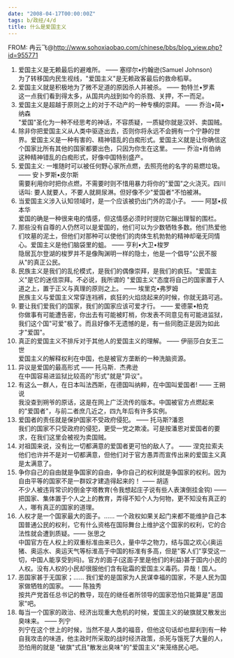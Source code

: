 ```yaml
---
date: "2008-04-17T00:00:00Z"
tags: b/政经/4/d
title: 什么是爱国主义
---
```


FROM: 冉云飞@http://www.sohoxiaobao.com/chinese/bbs/blog_view.php?id=955771

1. 爱国主义是无赖最后的避难所。 —— 塞缪尔•约翰逊(Samuel Johnson)  
为了转移国内民生视线，"爱国主义"是无赖政客最后的救命稻草。
2. 爱国主义就是积极地为了微不足道的原因杀人并被杀。 —— 勃特兰•罗素  
这一点我们看到得太多，从国共内战到如今的杀戮、关押，不一而足。
3. 爱国主义是超越于原则之上的对于不动产的一种专横的崇拜。 —— 乔治•简•纳森  
"爱国"圣化为一种不经思考的神话，不容质疑，一质疑你就是汉奸、卖国贼。
4. 除非你把爱国主义从人类中驱逐出去，否则你将永远不会拥有一个宁静的世界。爱国主义是一种有害的、精神错乱的白痴形式。爱国主义就是让你确信这个国家比所有其他的国家都要出色，只因为你生在这里。 —— 乔治•肖伯纳  
这种精神错乱的白痴形式，好像中国特别盛产。
5. 爱国主义: 一堆随时可以被任何野心家所点燃，去照亮他的名字的易燃垃圾。 —— 安卜罗斯•皮尔斯  
需要利用你时把你点燃，不需要时则不惜用暴力将你的"爱国"之火浇灭。四川话叫: 要人就要人，不要人就屙尿淋。但好像不少"爱国者"不怕被淋。
6. 当爱国主义涉入认知领域时，是一个应该被扔出门外的混小子。 —— 阿瑟•叔本华  
爱国的确是一种很来电的情感，但这情感必须时时提防它蹦出理智的围栏。
7. 那些没有自尊的人仍然可以是爱国的，他们可以为少数牺牲多数。他们热爱他们坟墓的泥土，但他们对那种可以使他们的肉体生机勃勃的精神却毫无同情心。爱国主义是他们脑袋里的蛆。 —— 亨利•大卫•梭罗  
隐居瓦尔登湖的梭罗并不是像陶渊明一样的隐士，他是一个倡导"公民不服从"的真正公民。
8. 民族主义是我们的乱伦模式，是我们的偶像崇拜，是我们的疯狂。"爱国主义"是它的迷信崇拜。不必说，我所谓的 "爱国主义"态度将自己的国家置于人道之上，置于正义与真理的原则之上。 —— 埃里克•弗罗姆  
民族主义与爱国主义常穿连裆裤，疯狂的火焰烧起来的时候，你就无路可逃。
9. 要让我们爱我们的国家，我们的国家应该可爱才行。 —— 爱德蒙•柏克  
你做事有可能遭告密，你出去有可能被盯梢，你发表不同意见有可能进监狱，我们这个国"可爱"极了。而且好像不无遗憾的是，有一些同胞正是因为如此才"爱国"。
10. 真正的爱国主义不排斥对于其他人的爱国主义的理解。 —— 伊丽莎白女王二世  
爱国主义的解释权利在中国，也是被官方垄断的一种洗脑资源。
11. 异议是爱国的最高形式 —— 托马斯．杰弗逊  
在中国容易进监狱比较高的"形式"就是"异议"。
12. 有这么一群人，在日本叫法西斯，在德国叫纳粹，在中国叫爱国者!  —— 王朔说  
我没查到朔爷的原话，这是在网上广泛流传的版本。中国被官方点燃起来的"爱国者"，与前二者庶几近之，四九年后有许多实例。
13. 爱国者的责任就是保护国家不受政府侵犯。 —— 托马斯?潘恩  
我们的国家不只受政府的侵犯，更受一党之欺凌。可是按潘恩对爱国者的要求，在我们这里会被视为卖国贼。
14. 对祖国来说，没有比一切都满意的爱国者更可怕的敌人了。 —— 涅克拉索夫  
他们也许并不是对一切都满意，但他们对于官方愚弄而宣传出来的爱国主义真是太满意了。
15. 争你自己的自由就是争国家的自由，争你自己的权利就是争国家的权利。因为自由平等的国家不是一群奴才建造得起来的！ —— 胡适  
不少人被违背常识的倒金字塔教育(令我想起庄子说有些人表演倒挂金钩) —— 把国家、集体置于个人之上的教育，弄得不知个人为何物，更不知没有真正的人，哪有真正的国家的道理。
16. 人权才是一个国家最大的面子。…… 一个政权如果关起门来都不能维护自己本国普通公民的权利，它有什么资格在国际舞台上维护这个国家的权利，它的合法性就会遭到质疑。—— 张思之  
中国官方在人权上的双重标准由来已久，量中华之物力，结与国之欢心(奥运猪、奥运水、奥运天气等标淮高于中国的标准有多高，但是"客人们"享受这一切，中国人能享受到吗)。官方的面子(这面子里是他们的利益)甚于国内小民的人权。没有人权的小民却很服他们含有砒霜的爱国主义毒药。异哉！国人。
17. 恶国家甚于无国家；…… 我们爱的是国家为人民谋幸福的国家，不是人民为国家做牺牲的国家。 —— 陈独秀  
按共产党首任总书记的教导，现在的继任者所领导的国家恐怕只能算是"恶国家"吧。
18. 每当一个国家的政治、经济出现重大危机的时候，爱国主义的破旗就又散发出臭味来。 —— 列宁  
列宁在这个世上的时候，当然不是人类的福音，但他这句话却也犀利到有一种自我攻击的味道，他主政时所采取的战时经济政策，杀死与饿死了大量的人，恐怕用的就是 "破旗"式且"散发出臭味"的"爱国主义"来笼络民心吧。
